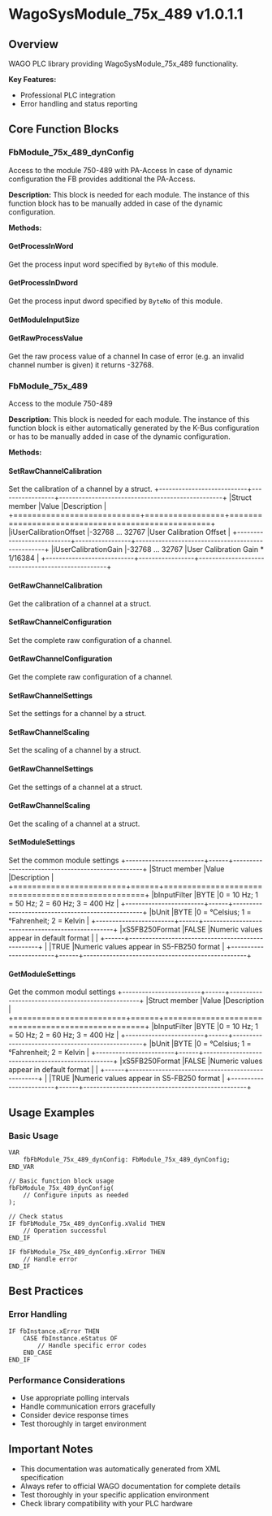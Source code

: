# WagoSysModule_75x_489 v1.0.1.1

## Overview
WAGO PLC library providing WagoSysModule_75x_489 functionality.

**Key Features:**
- Professional PLC integration
- Error handling and status reporting

## Core Function Blocks

### FbModule_75x_489_dynConfig
Access to the module 750-489 with PA-Access In case of dynamic configuration the FB provides additional the PA-Access.

**Description:**
This block is needed for each module. The instance of this function block has to be manually added in case of the dynamic configuration.

**Methods:**

#### GetProcessInWord
Get the process input word specified by ``ByteNo`` of this module.

#### GetProcessInDword
Get the process input dword specified by ``ByteNo`` of this module.

#### GetModuleInputSize
#### GetRawProcessValue
Get the raw process value of a channel In case of error (e.g. an invalid channel number is given) it returns -32768.

### FbModule_75x_489
Access to the module 750-489

**Description:**
This block is needed for each module. The instance of this function block is either automatically generated by the K-Bus configuration or has to be manually added in case of the dynamic configuration.

**Methods:**

#### SetRawChannelCalibration
Set the calibration of a channel by a struct. +---------------------------+-----------------+--------------------------------------------------+ |Struct member |Value |Description | +===========================+=================+==================================================+ |iUserCalibrationOffset |-32768 ... 32767 |User Calibration Offset | +---------------------------+-----------------+--------------------------------------------------+ |iUserCalibrationGain |-32768 ... 32767 |User Calibration Gain * 1/16384 | +---------------------------+-----------------+--------------------------------------------------+

#### GetRawChannelCalibration
Get the calibration of a channel at a struct.

#### SetRawChannelConfiguration
Set the complete raw configuration of a channel.

#### GetRawChannelConfiguration
Get the complete raw configuration of a channel.

#### SetRawChannelSettings
Set the settings for a channel by a struct.

#### SetRawChannelScaling
Set the scaling of a channel by a struct.

#### GetRawChannelSettings
Get the settings of a channel at a struct.

#### GetRawChannelScaling
Get the scaling of a channel at a struct.

#### SetModuleSettings
Set the common module settings +------------------------+------+--------------------------------------------------+ |Struct member |Value |Description | +========================+======+==================================================+ |bInputFilter |BYTE |0 = 10 Hz; 1 = 50 Hz; 2 = 60 Hz; 3 = 400 Hz | +------------------------+------+--------------------------------------------------+ |bUnit |BYTE |0 = °Celsius; 1 = °Fahrenheit; 2 = Kelvin | +------------------------+------+--------------------------------------------------+ |xS5FB250Format |FALSE |Numeric values appear in default format | | +------+--------------------------------------------------+ | |TRUE |Numeric values appear in S5-FB250 format | +------------------------+------+--------------------------------------------------+

#### GetModuleSettings
Get the common modul settings +------------------------+------+--------------------------------------------------+ |Struct member |Value |Description | +========================+======+==================================================+ |bInputFilter |BYTE |0 = 10 Hz; 1 = 50 Hz; 2 = 60 Hz; 3 = 400 Hz | +------------------------+------+--------------------------------------------------+ |bUnit |BYTE |0 = °Celsius; 1 = °Fahrenheit; 2 = Kelvin | +------------------------+------+--------------------------------------------------+ |xS5FB250Format |FALSE |Numeric values appear in default format | | +------+--------------------------------------------------+ | |TRUE |Numeric values appear in S5-FB250 format | +------------------------+------+--------------------------------------------------+

## Usage Examples

### Basic Usage
```iec
VAR
    fbFbModule_75x_489_dynConfig: FbModule_75x_489_dynConfig;
END_VAR

// Basic function block usage
fbFbModule_75x_489_dynConfig(
    // Configure inputs as needed
);

// Check status
IF fbFbModule_75x_489_dynConfig.xValid THEN
    // Operation successful
END_IF

IF fbFbModule_75x_489_dynConfig.xError THEN
    // Handle error
END_IF
```

## Best Practices

### Error Handling
```iec
IF fbInstance.xError THEN
    CASE fbInstance.eStatus OF
        // Handle specific error codes
    END_CASE
END_IF
```

### Performance Considerations
- Use appropriate polling intervals
- Handle communication errors gracefully
- Consider device response times
- Test thoroughly in target environment

## Important Notes

- This documentation was automatically generated from XML specification
- Always refer to official WAGO documentation for complete details
- Test thoroughly in your specific application environment
- Check library compatibility with your PLC hardware

